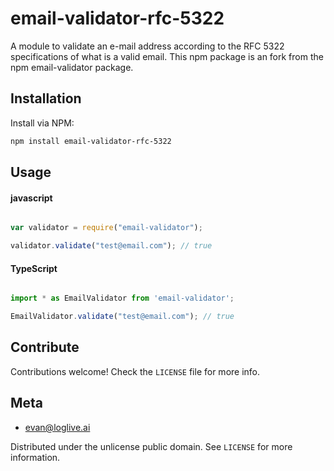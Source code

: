 # email-validator-rfc-5322
A module to validate an e-mail address according to the RFC 5322 specifications of what is a valid email. This npm package is an fork from the npm email-validator package.

<!-- [![travis build](https://img.shields.io/travis/manishsaraan/email-validator.svg?style=flat-square)](https://travis-ci.org/manishsaraan/email-validator)
[![version](https://img.shields.io/npm/v/email-validator.svg?style=flat-square)]((http://npm.im/email-validator))
[![downloads](https://img.shields.io/npm/dm/email-validator.svg?style=flat-square)](https://npm-stat.com/charts.html?package=email-validators&from=2015-08-01)
[![XO code style](https://img.shields.io/badge/code_style-XO-5ed9c7.svg?style=flat-square)](https://github.com/xojs/xo) -->

## Installation
Install via NPM:

```bash
npm install email-validator-rfc-5322

```

<!-- [Try and install via Bit](https://bitsrc.io/manishsaraan/email-validator/email-validator) -->


## Usage

#### javascript

```javascript

var validator = require("email-validator");

validator.validate("test@email.com"); // true

```

#### TypeScript

```typescript

import * as EmailValidator from 'email-validator';

EmailValidator.validate("test@email.com"); // true


```

## Contribute

Contributions welcome! Check the ``LICENSE`` file for more info.

## Meta

* evan@loglive.ai

Distributed under the unlicense public domain. See ``LICENSE`` for more information.

<!-- [https://github.com/manishsaraan/email-validator](https://github.com/manishsaraan/email-validator) -->
